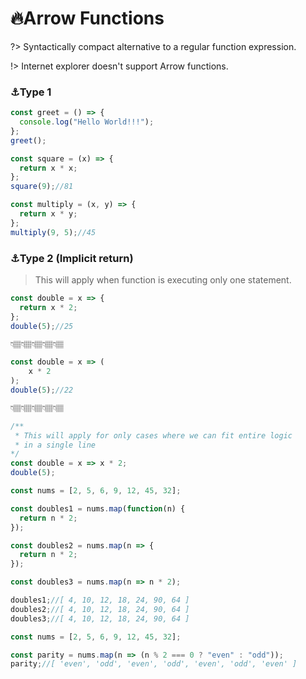 # 🔥Arrow Functions

?> Syntactically compact alternative to a regular function expression.

!> Internet explorer doesn't support Arrow functions.

### ⚓Type 1

```js
const greet = () => {
  console.log("Hello World!!!");
};
greet();
```

```js
const square = (x) => {
  return x * x;
};
square(9);//81
```

```js
const multiply = (x, y) => {
  return x * y;
};
multiply(9, 5);//45
```

### ⚓Type 2 (Implicit return)

> This will apply when function is executing only one statement.

```js
const double = x => {
  return x * 2;
};
double(5);//25

👇🏽👇🏽👇🏽👇🏽👇🏽

const double = x => (
    x * 2
);
double(5);//22

👇🏽👇🏽👇🏽👇🏽👇🏽

/**
 * This will apply for only cases where we can fit entire logic 
 * in a single line
*/
const double = x => x * 2;
double(5);
```

```js
const nums = [2, 5, 6, 9, 12, 45, 32];

const doubles1 = nums.map(function(n) {
  return n * 2;
});

const doubles2 = nums.map(n => {
  return n * 2;
});

const doubles3 = nums.map(n => n * 2);

doubles1;//[ 4, 10, 12, 18, 24, 90, 64 ]
doubles2;//[ 4, 10, 12, 18, 24, 90, 64 ]
doubles3;//[ 4, 10, 12, 18, 24, 90, 64 ]
```

```js
const nums = [2, 5, 6, 9, 12, 45, 32];

const parity = nums.map(n => (n % 2 === 0 ? "even" : "odd"));
parity;//[ 'even', 'odd', 'even', 'odd', 'even', 'odd', 'even' ]
```